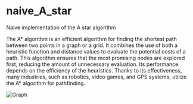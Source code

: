 # naive_A_star
Naive implementation of the A star algorithm

The A* algorithm is an efficient algorithm for finding the shortest path between two points in a graph or a grid. It combines the use of both a heuristic function and distance values to evaluate the potential costs of a path. This algorithm ensures that the most promising nodes are explored first, reducing the amount of unnecessary evaluation. Its performance depends on the efficiency of the heuristics. Thanks to its effectiveness, many industries, such as robotics, video games, and GPS systems, utilize the A* algorithm for pathfinding.

![Graph](https://user-images.githubusercontent.com/95065783/235269245-ac260654-2200-401b-8ae3-a9138431bd24.png)
